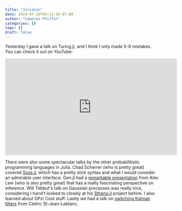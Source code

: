 ```yaml
---
title: "JuliaCon"
date: 2019-07-26T04:11:59-07:00
author: "Cameron Pfiffer"
categories: []
tags: []
draft: false
---
```


Yesterday I gave a talk on Turing.jl, and I think I only made 5-9 mistakes. You can check it out on YouTube:

<iframe width="560" height="315" src="https://www.youtube.com/embed/Jr6HcyHK_Q4" frameborder="0" allow="accelerometer; autoplay; encrypted-media; gyroscope; picture-in-picture" allowfullscreen></iframe>

There were also some spectacular talks by the other probabilitistic programming languages in Julia. 
Chad Scherrer (who is pretty great)  covered [Soss.jl](https://www.youtube.com/watch?v=H-Oof2wS-0A), 
which has a pretty slick syntax and what I would consider an admirable user interface. Gen.jl had a 
[remarkable presentation](https://www.youtube.com/watch?v=B7mc1wXPZR8) from Alex Lew 
(who is also pretty great) that has a really fascinating perspective on inference. Will Tebbut's
talk on Gaussian processes was really nice, considering I hand't looked to closely at his
[Stheno.jl](https://github.com/willtebbutt/Stheno.jl) project before. I also learned about
GPs! Cool stuff. Lastly we had a talk on [switching Kalman filters](https://www.youtube.com/watch?v=IE39JoVIaEw)
from Cédric St-Jean-Leblanc.
